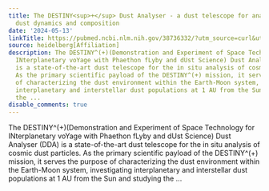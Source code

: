 ```yaml
---
title: The DESTINY<sup>+</sup> Dust Analyser - a dust telescope for analysing cosmic
  dust dynamics and composition
date: '2024-05-13'
linkTitle: https://pubmed.ncbi.nlm.nih.gov/38736332/?utm_source=curl&utm_medium=rss&utm_campaign=pubmed-2&utm_content=1FakS-2QOkCT8HsMOQP1bCRQ4YzyumYOmxmF0moLsQ3dFB1E9V&fc=20220326224207&ff=20240513180909&v=2.18.0.post9+e462414
source: heidelberg[Affiliation]
description: The DESTINY^(+)(Demonstration and Experiment of Space Technology for
  INterplanetary voYage with Phaethon fLyby and dUst Science) Dust Analyser (DDA)
  is a state-of-the-art dust telescope for the in situ analysis of cosmic dust particles.
  As the primary scientific payload of the DESTINY^(+) mission, it serves the purpose
  of characterizing the dust environment within the Earth-Moon system, investigating
  interplanetary and interstellar dust populations at 1 AU from the Sun and studying
  the ...
disable_comments: true
---
```

The DESTINY^(+)(Demonstration and Experiment of Space Technology for INterplanetary voYage with Phaethon fLyby and dUst Science) Dust Analyser (DDA) is a state-of-the-art dust telescope for the in situ analysis of cosmic dust particles. As the primary scientific payload of the DESTINY^(+) mission, it serves the purpose of characterizing the dust environment within the Earth-Moon system, investigating interplanetary and interstellar dust populations at 1 AU from the Sun and studying the ...